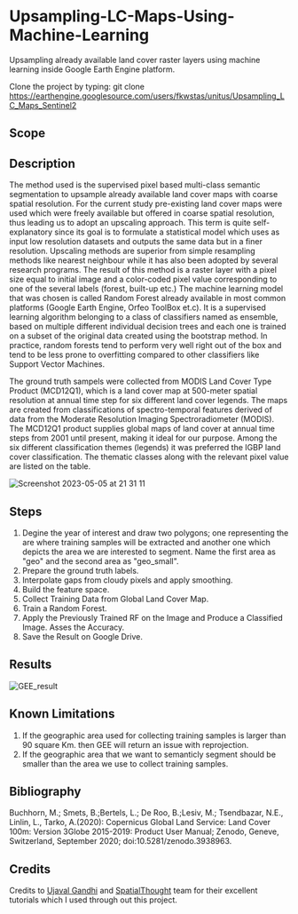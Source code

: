 # Upsampling-LC-Maps-Using-Machine-Learning
Upsampling already available land cover raster layers using machine learning inside Google Earth Engine platform.

Clone the project by typing:
git clone https://earthengine.googlesource.com/users/fkwstas/unitus/Upsampling_LC_Maps_Sentinel2

## Scope

## Description
The method used is the supervised pixel based multi-class semantic segmentation to upsample already available land cover maps with coarse spatial resolution.  For the current study pre-existing land cover maps were used which were freely available but offered in coarse spatial resolution, thus leading us to adopt an upscaling approach. This term is quite self-explanatory since its goal is to formulate a statistical model which uses as input low resolution datasets and outputs the same data but in a finer resolution. Upscaling methods are superior from simple resampling methods like nearest neighbour while it has also been adopted by several research programs. The result of this method is a raster layer with a pixel size equal to initial image and a color-coded pixel value corresponding to one of the several labels (forest, built-up etc.) The machine learning model that was chosen is called Random Forest already available in most common platforms (Google Earth Engine, Orfeo ToolBox et.c). It is a supervised learning algorithm belonging to a class of classifiers named as ensemble, based on multiple different individual decision trees and each one is trained on a subset of the original data created using the bootstrap method. In practice, random forests tend to perform very well right out of the box and tend to be less prone to overfitting compared to other classifiers like Support Vector Machines.

The ground truth sampels were collected from MODIS Land Cover Type Product (MCD12Q1), which is a land cover map at 500-meter spatial resolution at annual time step for six different land cover legends. The maps are created from classifications of spectro-temporal features derived of data from the Moderate Resolution Imaging Spectroradiometer (MODIS). The MCD12Q1 product supplies global maps of land cover at annual time steps from 2001 until present, making it ideal for our purpose. Among the six different classification themes (legends) it was preferred the IGBP land cover classification. The thematic classes along with the relevant pixel value are listed on the table.

![Screenshot 2023-05-05 at 21 31 11](https://user-images.githubusercontent.com/23013328/236539725-94afc8d6-364f-49bf-9328-3d60e5be6344.png)




## Steps
1. Degine the year of interest and draw two polygons; one representing the are where training samples will be extracted and another one which depicts the area we are interested to segment. Name the first area as "geo" and the second area as "geo_small".
2. Prepare the ground truth labels.
3. Interpolate gaps from cloudy pixels and apply smoothing.
4. Build the feature space.
5. Collect Training Data from Global Land Cover Map.
6. Train a Random Forest.
7. Apply the Previously Trained RF on the Image and Produce a Classified Image. Asses the Accuracy.
8. Save the Result on Google Drive.

## Results

![GEE_result](https://user-images.githubusercontent.com/23013328/236033293-51e7f568-1b43-448a-9a7c-dc0584bddb56.png)


## Known Limitations

1. If the geographic area used for collecting training samples is larger than 90 square Km. then GEE will return an issue with reprojection.
2. If the geographic area that we want to semanticly segment should be smaller than the area we use to collect training samples.

## Bibliography

Buchhorn, M.; Smets, B.;Bertels, L.; De Roo, B.;Lesiv, M.; Tsendbazar, N.E., Linlin, L.,
Tarko, A.(2020): Copernicus Global Land Service: Land Cover 100m: Version 3Globe
2015-2019: Product User Manual; Zenodo, Geneve, Switzerland, September 2020;
doi:10.5281/zenodo.3938963.


## Credits
Credits to <a href="https://www.linkedin.com/in/spatialthoughts/"> Ujaval Gandhi</a> and <a href="https://spatialthoughts.com/">SpatialThought</a> team for their excellent tutorials which I used through out this project.
